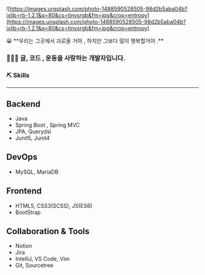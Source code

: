 ![https://images.unsplash.com/photo-1488590528505-98d2b5aba04b?ixlib=rb-1.2.1&q=80&cs=tinysrgb&fm=jpg&crop=entropy](https://images.unsplash.com/photo-1488590528505-98d2b5aba04b?ixlib=rb-1.2.1&q=80&cs=tinysrgb&fm=jpg&crop=entropy)

<aside>
😀 **우리는 그곳에서 괴로울 거야 , 하지만 그보다 많이 행복할거야 .**

</aside>

### 🙆🏻‍♂️ 글,  코드 , 운동을 사랑하는 개발자입니다.

### ⛏️ Skills

---

## Backend

- Java
- Spring Boot , Spring MVC
- JPA, Querydsl
- Junit5, Junit4

## DevOps

- MySQL, MariaDB

## Frontend

- HTML5, CSS3(SCSS), JS(ES6)
- BootStrap

## Collaboration & Tools

- Notion
- Jira
- IntelliJ, VS Code, Vim
- Git, Sourcetree
